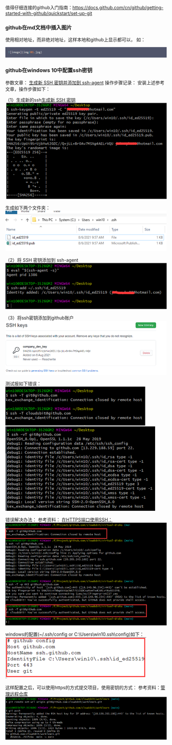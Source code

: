 值得仔细连接的github入门指南：https://docs.github.com/cn/github/getting-started-with-github/quickstart/set-up-git



### github在md文档中插入图片

使用相对地址，而非绝对地址，这样本地和github上显示都可以， 如：

![image-20210825101954326](images/image-20210825101954326.png)



### github在windows 10中配置ssh密钥

参数文章： [生成新 SSH 密钥并添加到 ssh-agent](https://docs.github.com/cn/github/authenticating-to-github/connecting-to-github-with-ssh/generating-a-new-ssh-key-and-adding-it-to-the-ssh-agent)
操作步骤记录：
安装上述参考文章，操作步骤如下：

（1）生成新的ssh[生成新 SSH 密钥](https://docs.github.com/cn/github/authenticating-to-github/connecting-to-github-with-ssh/generating-a-new-ssh-key-and-adding-it-to-the-ssh-agent#generating-a-new-ssh-key)
![image-20210806100049966](images/image-20210806100049966.png)

生成如下两个文件夹：
![image-20210806100126584](images/image-20210806100126584.png)

（2）将 SSH 密钥添加到 ssh-agent
![image-20210806100534813](images/image-20210806100534813.png)

（3）将ssh密钥添加到github账户
<img src="images/image-20210806101052809.png" alt="image-20210806101052809" style="zoom:67%;" />

测试报如下错误：
![image-20210806102003422](images/image-20210806102003422.png)
![image-20210806103304727](images/image-20210806103304727.png)

错误解决办法：
参考资料： [在HTTPS端口使用SSH：](https://docs.github.com/cn/github/authenticating-to-github/troubleshooting-ssh/using-ssh-over-the-https-port)
![image-20210806112244712](images/image-20210806112244712.png)

windows的配置(~/.ssh/config or C:\Users\win10\.ssh\config)如下：
![image-20210806113137876](images/image-20210806113137876.png)

这样配置之后，可以使用https的方式提交项目，使用密钥的方式：
参考资料：[管理远程仓库](https://docs.github.com/cn/github/getting-started-with-github/getting-started-with-git/managing-remote-repositories)
![image-20210806113029700](images/image-20210806113029700.png)

